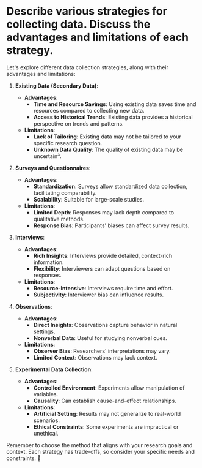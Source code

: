 # Describe various strategies for collecting data. Discuss the advantages and limitations of each strategy.
Let's explore different data collection strategies, along with their advantages and limitations:

1. **Existing Data (Secondary Data)**:
   - **Advantages**:
     - **Time and Resource Savings**: Using existing data saves time and resources compared to collecting new data.
     - **Access to Historical Trends**: Existing data provides a historical perspective on trends and patterns.
   - **Limitations**:
     - **Lack of Tailoring**: Existing data may not be tailored to your specific research question.
     - **Unknown Data Quality**: The quality of existing data may be uncertain³.

2. **Surveys and Questionnaires**:
   - **Advantages**:
     - **Standardization**: Surveys allow standardized data collection, facilitating comparability.
     - **Scalability**: Suitable for large-scale studies.
   - **Limitations**:
     - **Limited Depth**: Responses may lack depth compared to qualitative methods.
     - **Response Bias**: Participants' biases can affect survey results.

3. **Interviews**:
   - **Advantages**:
     - **Rich Insights**: Interviews provide detailed, context-rich information.
     - **Flexibility**: Interviewers can adapt questions based on responses.
   - **Limitations**:
     - **Resource-Intensive**: Interviews require time and effort.
     - **Subjectivity**: Interviewer bias can influence results.

4. **Observations**:
   - **Advantages**:
     - **Direct Insights**: Observations capture behavior in natural settings.
     - **Nonverbal Data**: Useful for studying nonverbal cues.
   - **Limitations**:
     - **Observer Bias**: Researchers' interpretations may vary.
     - **Limited Context**: Observations may lack context.

5. **Experimental Data Collection**:
   - **Advantages**:
     - **Controlled Environment**: Experiments allow manipulation of variables.
     - **Causality**: Can establish cause-and-effect relationships.
   - **Limitations**:
     - **Artificial Setting**: Results may not generalize to real-world scenarios.
     - **Ethical Constraints**: Some experiments are impractical or unethical.

Remember to choose the method that aligns with your research goals and context. Each strategy has trade-offs, so consider your specific needs and constraints. 🌟


